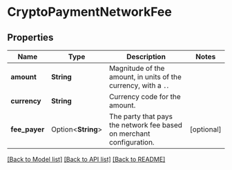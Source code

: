 # CryptoPaymentNetworkFee

## Properties

Name | Type | Description | Notes
------------ | ------------- | ------------- | -------------
**amount** | **String** | Magnitude of the amount, in units of the currency, with a `.`. | 
**currency** | **String** | Currency code for the amount. | 
**fee_payer** | Option<**String**> | The party that pays the network fee based on merchant configuration. | [optional]

[[Back to Model list]](../README.md#documentation-for-models) [[Back to API list]](../README.md#documentation-for-api-endpoints) [[Back to README]](../README.md)


